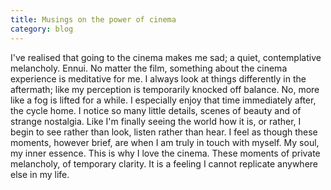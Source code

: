 ```yaml
---
title: Musings on the power of cinema
category: blog
---
```


I've realised that going to the cinema makes me sad; a quiet, contemplative melancholy. Ennui. No matter the film, something about the cinema experience is meditative for me. I always look at things differently in the aftermath; like my perception is temporarily knocked off balance. No, more like a fog is lifted for a while. I especially enjoy that time immediately after, the cycle home. I notice so many little details, scenes of beauty and of strange nostalgia. Like I'm finally seeing the world how it is, or rather, I begin to see rather than look, listen rather than hear. I feel as though these moments, however brief, are when I am truly in touch with myself. My soul, my inner essence. This is why I love the cinema. These moments of private melancholy, of temporary clarity. It is a feeling I cannot replicate anywhere else in my life.